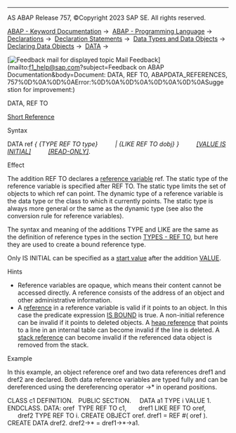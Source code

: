   

* * *

AS ABAP Release 757, ©Copyright 2023 SAP SE. All rights reserved.

[ABAP - Keyword Documentation](javascript:call_link\('abenabap.htm'\)) →  [ABAP - Programming Language](javascript:call_link\('abenabap_reference.htm'\)) →  [Declarations](javascript:call_link\('abendeclarations.htm'\)) →  [Declaration Statements](javascript:call_link\('abenabap_declarations.htm'\)) →  [Data Types and Data Objects](javascript:call_link\('abentypes_and_objects.htm'\)) →  [Declaring Data Objects](javascript:call_link\('abenobjects_statements.htm'\)) →  [DATA](javascript:call_link\('abapdata.htm'\)) → 

 [![](Mail.gif?object=Mail.gif&sap-language=EN "Feedback mail for displayed topic") Mail Feedback](mailto:f1_help@sap.com?subject=Feedback on ABAP Documentation&body=Document: DATA, REF TO, ABAPDATA_REFERENCES, 757%0D%0A%0D%0AError:%0D%0A%0D%0A%0D%0A%0D%0ASugge
stion for improvement:)

DATA, REF TO

[Short Reference](javascript:call_link\('abapdata_shortref.htm'\))

Syntax

DATA ref *{* *{*TYPE REF TO type*}*
         *|* *{*LIKE REF TO dobj*}* *}*
         [*\[*VALUE IS INITIAL*\]*](javascript:call_link\('abapdata_options.htm'\))
         [*\[*READ-ONLY*\]*](javascript:call_link\('abapdata_options.htm'\)).

Effect

The addition REF TO declares a [reference variable](javascript:call_link\('abenreference_variable_glosry.htm'\) "Glossary Entry") ref. The static type of the reference variable is specified after REF TO. The static type limits the set of objects to which ref can point. The dynamic type of a reference variable is the data type or the class to which it currently points. The static type is always more general or the same as the dynamic type (see also the conversion rule for reference variables).

The syntax and meaning of the additions TYPE and LIKE are the same as the definition of reference types in the section [TYPES - REF TO](javascript:call_link\('abaptypes_references.htm'\)), but here they are used to create a bound reference type.

Only IS INITIAL can be specified as a [start value](javascript:call_link\('abenstart_value_glosry.htm'\) "Glossary Entry") after the addition [VALUE](javascript:call_link\('abapdata_options.htm'\)).

Hints

-   Reference variables are opaque, which means their content cannot be accessed directly. A reference consists of the address of an object and other administrative information.
-   A [reference](javascript:call_link\('abenreference_glosry.htm'\) "Glossary Entry") in a reference variable is valid if it points to an object. In this case the predicate expression [IS BOUND](javascript:call_link\('abenlogexp_bound.htm'\)) is true. A non-initial reference can be invalid if it points to deleted objects. A [heap reference](javascript:call_link\('abenheap_reference_glosry.htm'\) "Glossary Entry") that points to a line in an internal table can become invalid if the line is deleted. A [stack reference](javascript:call_link\('abenstack_reference_glosry.htm'\) "Glossary Entry") can become invalid if the referenced data object is removed from the stack.

Example

In this example, an object reference oref and two data references dref1 and dref2 are declared. Both data reference variables are typed fully and can be dereferenced using the dereferencing operator \->\* in operand positions.

CLASS c1 DEFINITION.
  PUBLIC SECTION.
    DATA a1 TYPE i VALUE 1.
ENDCLASS.
DATA: oref  TYPE REF TO c1,
      dref1 LIKE REF TO oref,
      dref2 TYPE REF TO i.
CREATE OBJECT oref.
dref1 = REF #( oref ).
CREATE DATA dref2.
dref2->\* = dref1->\*->a1.